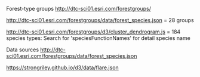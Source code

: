 Forest-type groups
http://dtc-sci01.esri.com/forestgroups/


http://dtc-sci01.esri.com/forestgroups/data/forest_species.json = 28 groups

http://dtc-sci01.esri.com/forestgroups/d3/cluster_dendrogram.js = 184 species types: Search for 'speciesFunctionNames' for detail species name


Data sources
http://dtc-sci01.esri.com/forestgroups/data/forest_species.json

https://strongriley.github.io/d3/data/flare.json